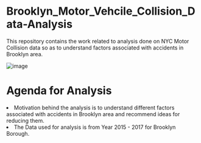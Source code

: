 # Brooklyn_Motor_Vehcile_Collision_Data-Analysis
This repository contains the work related to analysis done on NYC Motor Collision data so as to understand factors associated with accidents in Brooklyn area.

![image](https://user-images.githubusercontent.com/16829371/39675773-f171ec9c-512d-11e8-81b5-d5408919c3c7.png)

# Agenda for Analysis

<li> Motivation behind the analysis is to understand different factors associated with accidents in Brooklyn area and recommend ideas for reducing them.

<li> The Data used for analysis is from Year 2015 - 2017 for Brooklyn Borough.
